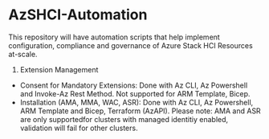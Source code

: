 # AzSHCI-Automation
This repository will have automation scripts that help implement configuration, compliance and governance of Azure Stack HCI Resources at-scale.

1. Extension Management 

- Consent for Mandatory Extensions: Done with Az CLI, Az Powershell and Invoke-Az Rest Method. Not supported for ARM Template, Bicep.
- Installation (AMA, MMA, WAC, ASR): Done with Az CLI, Az Powershell, ARM Template and Bicep, Terraform (AzAPI). Please note: AMA and ASR are only supportedfor clusters with managed identitiy enabled, validation will fail for other clusters. 